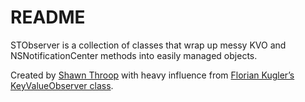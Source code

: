 # README

STObserver is a collection of classes that wrap up messy KVO and NSNotificationCenter methods into easily managed objects.

Created by [Shawn Throop](shawnthroop.com) with heavy influence from [Florian Kugler’s KeyValueObserver class][fkkvo].



[fkkvo]: https://github.com/objcio/issue-7-lab-color-space-explorer/blob/master/Lab%20Color%20Space%20Explorer/KeyValueObserver.h